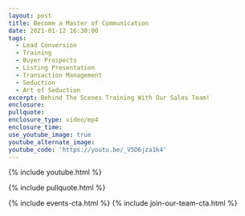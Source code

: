 ```yaml
---
layout: post
title: Become a Master of Communication
date: 2021-01-12 16:30:00
tags:
  - Lead Conversion
  - Training
  - Buyer Prospects
  - Listing Presentation
  - Transaction Management
  - Seduction
  - Art of Seduction
excerpt: Behind The Scenes Training With Our Sales Team!
enclosure:
pullquote:
enclosure_type: video/mp4
enclosure_time:
use_youtube_image: true
youtube_alternate_image:
youtube_code: 'https://youtu.be/_V5D6jza1k4'
---
```


{% include youtube.html %}

{% include pullquote.html %}

{% include events-cta.html %} {% include join-our-team-cta.html %}
